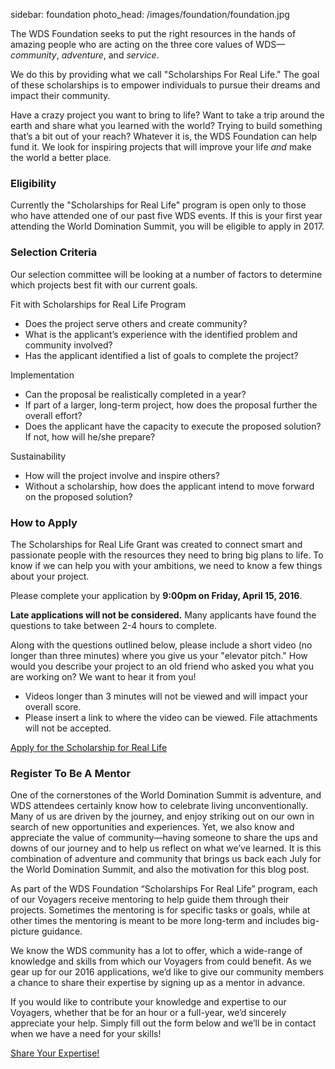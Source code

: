sidebar: foundation
photo_head: /images/foundation/foundation.jpg

<a name="story"></a>

The WDS Foundation seeks to put the right resources in the hands of amazing people who are acting on the three core values of WDS—<i>community</i>, <i>adventure</i>, and <i>service</i>. 

We do this by providing what we call "Scholarships For Real Life." The goal of these scholarships is to empower individuals to pursue their dreams and impact their community. 

Have a crazy project you want to bring to life? Want to take a trip around the earth and share what you learned with the world? Trying to build something that’s a bit out of your reach? Whatever it is, the WDS Foundation can help fund it. We look for inspiring projects that will improve your life *and* make the world a better place.


<a name="eligibility"></a>


<div class="line-canvas"></div>

### Eligibility

Currently the "Scholarships for Real Life" program is open only to those who have attended one of our past five WDS events. If this is your first year attending the World Domination Summit, you will be eligible to apply in 2017.

<a name="selection"></a>

<div class="line-canvas"></div>

### Selection Criteria

Our selection committee will be looking at a number of factors to determine which projects best fit with our current goals.

<div class="foundation-criteria-fit foundation-criteria"></div>

<p class="color-blue">Fit with Scholarships for Real Life Program</p>

* Does the project serve others and create community?
* What is the applicant’s experience with the identified problem and community involved?
* Has the applicant identified a list of goals to complete the project?

<div class="foundation-criteria-implementation foundation-criteria"></div>

<p class="color-orange">Implementation</p>

* Can the proposal be realistically completed in a year?
* If part of a larger, long-term project, how does the proposal further the overall effort?
* Does the applicant have the capacity to execute the proposed solution? If not, how will he/she prepare?

<div class="foundation-criteria-sustainability foundation-criteria"></div>

<p class="color-green">Sustainability</p>

* How will the project involve and inspire others?
* Without a scholarship, how does the applicant intend to move forward on the proposed solution?

<a name="how-to-apply"></a>

<div class="line-canvas"></div>

### How to Apply

The Scholarships for Real Life Grant was created to connect smart and passionate people with the resources they need to bring big plans to life. To know if we can help you with your ambitions, we need to know a few things about your project. 

Please complete your application by <b>9:00pm on Friday, April 15, 2016</b>.

<b>Late applications will not be considered.</b> Many applicants have found the questions to take between 2-4 hours to complete.

Along with the questions outlined below, please include a short video (no longer than three minutes) where you give us your "elevator pitch." How would you describe your project to an old friend who asked you what you are working on? We want to hear it from you! 



* Videos longer than 3 minutes will not be viewed and will impact your overall score. 
* Please insert a link to where the video can be viewed. File attachments will not be accepted.

<a href="http://worlddominationsummit.com/foundation/application-2016" target ="_blank" class="button">Apply for the Scholarship for Real Life</a>

<div class="line-canvas"></div>


### Register To Be A Mentor

One of the cornerstones of the World Domination Summit is adventure, and WDS attendees certainly know how to celebrate living unconventionally. Many of us are driven by the journey, and enjoy striking out on our own in search of new opportunities and experiences. Yet, we also know and appreciate the value of community—having someone to share the ups and downs of our journey and to help us reflect on what we’ve learned. It is this combination of adventure and community that brings us back each July for the World Domination Summit, and also the motivation for this blog post.

As part of the WDS Foundation “Scholarships For Real Life” program, each of our Voyagers receive mentoring to help guide them through their projects. Sometimes the mentoring is for specific tasks or goals, while at other times the mentoring is meant to be more long-term and includes big-picture guidance. 

We know the WDS community has a lot to offer, which a wide-range of knowledge and skills from which our Voyagers from could benefit. As we gear up for our 2016 applications, we’d like to give our community members a chance to share their expertise by signing up as a mentor in advance.

If you would like to contribute your knowledge and expertise to our Voyagers, whether that be for an hour or a full-year, we’d sincerely appreciate your help. Simply fill out the form below and we’ll be in contact when we have a need for your skills!

<a href="/foundation/mentor-submission" target ="_blank" class="button">Share Your Expertise!</a>

</div>






